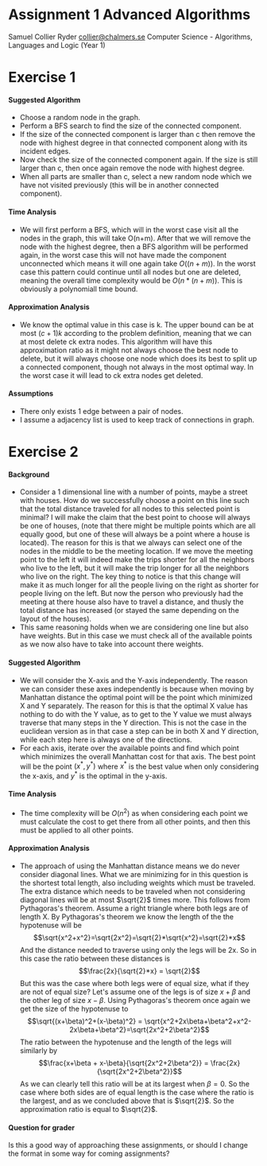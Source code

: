 
# Assignment 1 Advanced Algorithms
Samuel Collier Ryder
collier@chalmers.se
Computer Science - Algorithms, Languages and Logic (Year 1)

# Exercise 1
#### Suggested Algorithm
* Choose a random node in the graph. 
* Perform a BFS search to find the size of the connected component. 
* If the size of the connected component is larger than c then remove the node with highest degree in that connected component along with its incident edges. 
* Now check the size of the connected component again. If the size is still larger than c, then once again remove the node with highest degree. 
* When all parts are smaller than c, select a new random node which we have not visited previously (this will be in another connected component). 

#### Time Analysis
* We will first perform a BFS, which will in the worst case visit all the nodes in the graph, this will take O(n+m). After that we will remove the node with the highest degree, then a BFS algorithm will be performed again, in the worst case this will not have made the component unconnected which means it will one again take $O((n+m))$. In the worst case this pattern could continue until all nodes but one are deleted, meaning the overall time complexity would be $O(n*(n+m))$. This is obviously a polynomiall time bound. 

#### Approximation Analysis
* We know the optimal value in this case is k. The upper bound can be at most $(c+1)k$ according to the problem definition, meaning that we can at most delete ck extra nodes. This algorithm will have this approximation ratio as it might not always choose the best node to delete, but it will always choose one node which does its best to split up a connected component, though not always in the most optimal way. In the worst case it will lead to ck extra nodes get deleted. 

#### Assumptions
* There only exists 1 edge between a pair of nodes. 
* I assume a adjacency list is used to keep track of connections in graph. 
# Exercise 2
#### Background 
* Consider a 1 dimensional line with a number of points, maybe a street with houses. How do we successfully choose a point on this line such that the total distance traveled for all nodes to this selected point is minimal? I will make the claim that the best point to choose will always be one of houses, (note that there might be multiple points which are all equally good, but one of these will always be a point where a house is located). The reason for this is that we always can select one of the nodes in the middle to be the meeting location. If we move the meeting point to the left it will indeed make the trips shorter for all the neighbors who live to the left, but it will make the trip longer for all the neighbors who live on the right. The key thing to notice is that this change will make it as much longer for all the people living on the right as shorter for people living on the left. But now the person who previously had the meeting at there house also have to travel a distance, and thusly the total distance has increased (or stayed the same depending on the layout of the houses). 
* This same reasoning holds when we are considering one line but also have weights. But in this case we must check all of the available points as we now also have to take into account there weights. 
#### Suggested Algorithm 
* We will consider the X-axis and the Y-axis independently. The reason we can consider these axes independently is because when moving by Manhattan distance the optimal point will be the point which minimized X and Y separately. The reason for this is that the optimal X value has nothing to do with the Y value, as to get to the Y value we must always traverse that many steps in the Y direction. This is not the case in the euclidean version as in that case a step can be in both X and Y direction, while each step here is always one of the directions.  
* For each axis, iterate over the available points and find which point which minimizes the overall Manhattan cost for that axis. The best point will be the point $(x^*,y^*)$ where $x^*$ is the best value when only considering the x-axis, and $y^*$ is the optimal in the y-axis. 

#### Time Analysis
* The time complexity will be $O(n^2)$ as when considering each point we must calculate the cost to get there from all other points, and then this must be applied to all other points. 

#### Approximation Analysis
* The approach of using the Manhattan distance means we do never consider diagonal lines. What we are minimizing for in this question is the shortest total length, also including weights which must be traveled. The extra distance which needs to be traveled when not considering diagonal lines will be at most $\sqrt{2}$ times more. This follows from Pythagoras's theorem. Assume a right triangle where both legs are of length X. By Pythagoras's theorem we know the length of the the hypotenuse will be $$\sqrt{x^2+x^2}=\sqrt{2x^2}=\sqrt{2}*\sqrt{x^2}=\sqrt{2}*x$$And the distance needed to traverse using only the legs will be 2x. So in this case the ratio between these distances is $$\frac{2x}{\sqrt{2}*x} = \sqrt{2}$$But this was the case where both legs were of equal size, what if they are not of equal size? Let's assume one of the legs is of size $x+\beta$ and the other leg of size $x-\beta$. Using Pythagoras's theorem once again we get the size of the hypotenuse to$$\sqrt{(x+\beta)^2+(x-\beta)^2} = \sqrt{x^2+2x\beta+\beta^2+x^2-2x\beta+\beta^2}=\sqrt{2x^2+2\beta^2}$$ The ratio between the hypotenuse and the length of the legs will similarly by $$\frac{x+\beta + x-\beta}{\sqrt{2x^2+2\beta^2}} = \frac{2x}{\sqrt{2x^2+2\beta^2}}$$ As we can clearly tell this ratio will be at its largest when $\beta=0$. So the case where both sides are of equal length is the case where the ratio is the largest, and as we concluded above that is $\sqrt{2}$. So the approximation ratio is equal to $\sqrt{2}$. 
 


#### Question for grader
Is this a good way of approaching these assignments, or should I change the format in some way for coming assignments? 
